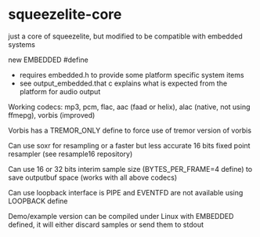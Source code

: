 # squeezelite-core
just a core of squeezelite, but modified to be compatible with embedded systems

new EMBEDDED #define 
- requires embedded.h to provide some platform specific system items
- see output_embedded.that c explains what is expected from the platform for audio output

Working codecs: mp3, pcm, flac, aac (faad or helix), alac (native, not using ffmepg), vorbis (improved)

Vorbis has a TREMOR_ONLY define to force use of tremor version of vorbis

Can use soxr for resampling or a faster but less accurate 16 bits fixed point resampler (see resample16 repository)

Can use 16 or 32 bits interim sample size (BYTES_PER_FRAME=4 define) to save outputbuf space (works with all above codecs)

Can use loopback interface is PIPE and EVENTFD are not available using LOOPBACK define

Demo/example version can be compiled under Linux with EMBEDDED defined, it will either discard samples or send them to stdout
